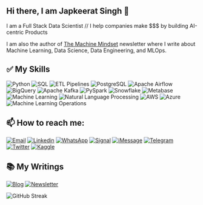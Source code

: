 ## Hi there, I am Japkeerat Singh 👋

I am a Full Stack Data Scientist // I help companies make $$$ by building AI-centric Products

I am also the author of [The Machine Mindset](machinemindset.substack.com) newsletter where I write about Machine Learning, Data Science, Data Engineering, and MLOps.

## ✅ My Skills
![Python](https://img.shields.io/badge/Python-FFD43B?style=for-the-badge)
![SQL](https://img.shields.io/badge/SQL-27157E?style=for-the-badge)
![ETL Pipelines](https://img.shields.io/badge/ETL-4B8BBE?style=for-the-badge)
![PostgreSQL](https://img.shields.io/badge/PostgreSQL-27157E?style=for-the-badge)
![Apache Airflow](https://img.shields.io/badge/Apache_Airflow-DB221A?style=for-the-badge)
![BigQuery](https://img.shields.io/badge/BigQuery-4285F4?style=for-the-badge)
![Apache Kafka](https://img.shields.io/badge/Apache_Kafka-14244F?style=for-the-badge)
![PySpark](https://img.shields.io/badge/PySpark-D05B22?style=for-the-badge)
![Snowflake](https://img.shields.io/badge/Snowflake-218BD4?style=for-the-badge)
![Metabase](https://img.shields.io/badge/Metabase-4180DB?style=for-the-badge)
![Machine Learning](https://img.shields.io/badge/Machine_Learning-F5862C?style=for-the-badge)
![Natural Language Processing](https://img.shields.io/badge/Natural_Language_Processing-EDBE1E?style=for-the-badge)
![AWS](https://img.shields.io/badge/AWS_(Sagemaker,_S3,_RDS,_DynamoDB)-FE9A17?style=for-the-badge)
![Azure](https://img.shields.io/badge/Azure_(AzureML)-1491EB?style=for-the-badge)
![Machine Learning Operations](https://img.shields.io/badge/Machine_Learning_Operations_(Drift_Monitoring,_Productionisation,_Feature_Stores,_CI/CD,_Automations)-2ea44f?style=for-the-badge)

## 📫 How to reach me:
[![Email](https://img.shields.io/badge/EMAIL-JAPKEERAT@JAPKEERATSINGH.COM-GREEN?style=for-the-badge&logo=gmail)](mailto:japkeerat@japkeeratsingh.com)
[![Linkedin](https://img.shields.io/badge/LINKEDIN-JAPKEERATSINGH-blue?style=for-the-badge&logo=linkedin)](https://linkedin.com/in/japkeeratsingh)
[![WhatsApp](https://img.shields.io/badge/WHATSAPP-+917889192903-green?style=for-the-badge&logo=whatsapp)](https://wa.me/+917889192903)
[![Signal](https://img.shields.io/badge/signal-+917889192903-blue?style=for-the-badge&logo=signal)]()
[![iMessage](https://img.shields.io/badge/iMessage-+917889192903-white?style=for-the-badge&logo=apple)]()
[![Telegram](https://img.shields.io/badge/TELEGRAM-JAPKEERAT-yellow?style=for-the-badge&logo=telegram)](https://t.me/japkeerat)
[![Twitter](https://img.shields.io/badge/TWITTER-JAPKEERATS-blue?style=for-the-badge&logo=twitter)](https://twitter.com/JapkeeratS/)
[![Kaggle](https://img.shields.io/badge/kaggle-japkeeratsingh-blue?style=for-the-badge&logo=kaggle)](https://kaggle.com/japkeeratsingh)

## 📚 My Writings
[![Blog](https://img.shields.io/badge/BLOG-JAPKEERATSINGH.COM-blueviolet?style=for-the-badge)](https://japkeeratsingh.com/articles)
[![Newsletter](https://img.shields.io/badge/NEWSLETTER-THEMACHINEMINDSET-orange?style=for-the-badge&logo=substack)](https://machinemindset.substack.com)


![GitHub Streak](https://streak-stats.demolab.com?user=Japkeerat&theme=one-dark-pro&fire=EB5454)
